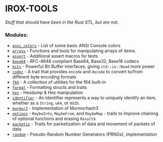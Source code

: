 IROX-TOOLS
===========

*Stuff that should have been in the Rust STL, but are not.*


### Modules:
* [`ansi_colors`](./src/ansi_colors.rs) - List of some basic ANSI Console colors
* [`arrays`](./src/arrays.rs) - Functions and tools for manipulating arrays of items.
* [`assert`](./src/assert.rs) - Additional assert macros for tests
* [`base64`](./src/base64.rs) - RFC-4648 compliant Base64, Base32, Base16 codecs
* [`bits`](./src/bits.rs) - Powerful Bit Buffer interfaces, giving `std::io::Read` more power
* [`codec`](./src/codec.rs) - A trait that provides `encode` and `decode` to convert to/from different byte encoding formats
* [`f64`](./src/f64.rs) - A collection of utilities for the f64 built-in
* [`format`](./src/fmt) - Formatting structs and traits
* [`hex`](./src/hex.rs) - Hexdump & Hex manipulation
* [`identifier`](./src/identifier.rs) - An Identifier represents a way to uniquely identify an item, whether as a `String`, `u64`, or `UUID`.
* [`murmur3`](./src/murmur3.rs) - Implementation of Murmurhash3
* [`options`](./src/options.rs) - `MaybeInto`, `MaybeFrom`, and `MaybeMap` - traits to improve chaining of optional functions and erasing `Result`s
* [`packetio`](./src/packetio.rs) - Traits for packetization of data and movement of packets of data
* [`random`](./src/random.rs) - Pseudo-Random Number Generators (PRNGs), implementation 